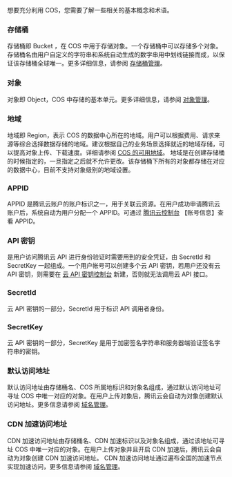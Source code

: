 想要充分利用 COS，您需要了解一些相关的基本概念和术语。
### 存储桶
存储桶即 Bucket ，在 COS 中用于存储对象。一个存储桶中可以存储多个对象。存储桶名由用户自定义的字符串和系统自动生成的数字串用中划线链接而成，以保证该存储桶全球唯一。更多详细信息，请参阅 [存储桶管理](https://www.qcloud.com/document/product/436/6244)。
### 对象
对象即 Object，COS 中存储的基本单元。更多详细信息，请参阅 [对象管理](https://www.qcloud.com/document/product/436/6254)。
### 地域
地域即 Region，表示 COS 的数据中心所在的地域。用户可以根据费用、请求来源等综合选择数据存储的地域。建议根据自己的业务场景选择就近的地域存储，可以提高对象上传、下载速度。详细请参阅 [COS 的可用地域](https://www.qcloud.com/document/product/436/6224)。
地域是在创建存储桶的时候指定的，一旦指定之后就不允许更改。该存储桶下所有的对象都存储在对应的数据中心，目前不支持对象级别的地域设置。
### APPID
APPID 是腾讯云账户的账户标识之一，用于关联云资源。在用户成功申请腾讯云账户后，系统自动为用户分配一个 APPID。可通过 [腾讯云控制台](https://console.qcloud.com/developer) 【账号信息】查看 APPID。
### API 密钥
是用户访问腾讯云 API 进行身份验证时需要用到的安全凭证，由 SecretId 和 SecretKey 一起组成。一个用户帐号可以创建多个云 API 密钥，若用户还没有云 API 密钥，则需要在 [云 API 密钥控制台](https://console.qcloud.com/capi) 新建，否则就无法调用云 API 接口。
### SecretId 
云 API 密钥的一部分，SecretId 用于标识 API 调用者身份。
### SecretKey
云 API 密钥的一部分，SecretKey 是用于加密签名字符串和服务器端验证签名字符串的密钥。
### 默认访问地址
默认访问地址由存储桶名、COS 所属地标识和对象名组成，通过默认访问地址可寻址 COS 中唯一对应的对象。在用户上传对象后，腾讯云会自动为对象创建默认访问地址。更多信息请参阅 [域名管理](https://www.qcloud.com/document/product/436/6252)。

### CDN 加速访问地址
CDN 加速访问地址由存储桶名、CDN 加速标识以及对象名组成，通过该地址可寻址 COS 中唯一对应的对象。在用户上传对象并且开启 CDN 加速后，腾讯云会自动为对象创建 CDN 加速访问地址。
CDN 加速访问地址通过遍布全国的加速节点实现加速访问，更多信息请参阅 [域名管理](https://www.qcloud.com/document/product/436/6252)。
